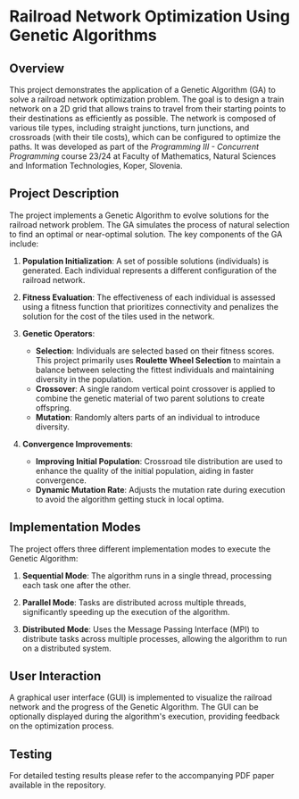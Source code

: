 # Railroad Network Optimization Using Genetic Algorithms

## Overview

This project demonstrates the application of a Genetic Algorithm (GA) to solve a railroad network optimization problem. The goal is to design a train network on a 2D grid that allows trains to travel from their starting points to their destinations as efficiently as possible. The network is composed of various tile types, including straight junctions, turn junctions, and crossroads (with their tile costs), which can be configured to optimize the paths. It was developed as part of the *Programming III - Concurrent Programming* course 23/24 at Faculty of Mathematics, Natural Sciences and Information Technologies, Koper, Slovenia.

## Project Description

The project implements a Genetic Algorithm to evolve solutions for the railroad network problem. The GA simulates the process of natural selection to find an optimal or near-optimal solution. The key components of the GA include:

1. **Population Initialization**: A set of possible solutions (individuals) is generated. Each individual represents a different configuration of the railroad network.

2. **Fitness Evaluation**: The effectiveness of each individual is assessed using a fitness function that prioritizes connectivity and penalizes the solution for the cost of the tiles used in the network.

3. **Genetic Operators**:
   - **Selection**: Individuals are selected based on their fitness scores. This project primarily uses **Roulette Wheel Selection** to maintain a balance between selecting the fittest individuals and maintaining diversity in the population.
   - **Crossover**: A single random vertical point crossover is applied to combine the genetic material of two parent solutions to create offspring.
   - **Mutation**: Randomly alters parts of an individual to introduce diversity.

4. **Convergence Improvements**:
   - **Improving Initial Population**: Crossroad tile distribution are used to enhance the quality of the initial population, aiding in faster convergence.
   - **Dynamic Mutation Rate**: Adjusts the mutation rate during execution to avoid the algorithm getting stuck in local optima.

## Implementation Modes

The project offers three different implementation modes to execute the Genetic Algorithm:

1. **Sequential Mode**: The algorithm runs in a single thread, processing each task one after the other.

2. **Parallel Mode**: Tasks are distributed across multiple threads, significantly speeding up the execution of the algorithm.

3. **Distributed Mode**: Uses the Message Passing Interface (MPI) to distribute tasks across multiple processes, allowing the algorithm to run on a distributed system.

## User Interaction

A graphical user interface (GUI) is implemented to visualize the railroad network and the progress of the Genetic Algorithm. The GUI can be optionally displayed during the algorithm's execution, providing feedback on the optimization process.

## Testing
For detailed testing results please refer to the accompanying PDF paper available in the repository.
